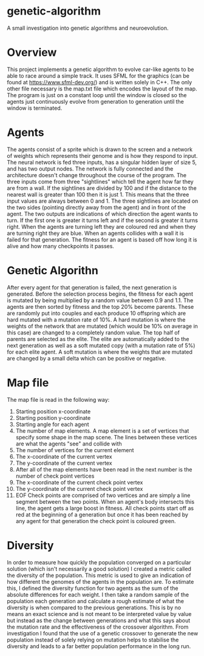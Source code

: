 # genetic-algorithm
A small investigation into genetic algorithms and neuroevolution.

# Overview
This project implements a genetic algorithm to evolve car-like agents to be able to race around a simple track. It uses SFML for the graphics (can be found at https://www.sfml-dev.org/) and is written solely in C++. The only other file necessary is the map.txt file which encodes the layout of the map. The program is just on a constant loop until the window is closed so the agents just continuously evolve from generation to generation until the window is terminated.

# Agents
The agents consist of a sprite which is drawn to the screen and a network of weights which represents their genome and is how they respond to input. The neural network is fed three inputs, has a singular hidden layer of size 5, and has two output nodes. The network is fully connected and the architecture doesn't change throughout the course of the program. The three inputs come from three "sightlines" which tell the agent how far they are from a wall. If the sightlines are divided by 100 and if the distance to the nearest wall is greater than 100 then it is just 1. This means that the three input values are always between 0 and 1. The three sightlines are located on the two sides (pointing directly away from the agent) and in front of the agent. The two outputs are indications of which direction the agent wants to turn. If the first one is greater it turns left and if the second is greater it turns right. When the agents are turning left they are coloured red and when they are turning right they are blue. When an agents collides with a wall it is failed for that generation. The fitness for an agent is based off how long it is alive and how many checkpoints it passes.

# Genetic Algorithn
After every agent for that generation is failed, the next generation is generated. Before the selection process begins, the fitness for each agent is mutated by being multiplied by a random value between 0.9 and 1.1. The agents are then sorted by fitness and the top 20% become parents. These are randomly put into couples and each produce 10 offspring which are hard mutated with a mutation rate of 10%. A hard mutation is where the weights of the network that are mutated (which would be 10% on average in this case) are changed to a completely random value. The top half of parents are selected as the elite. The elite are automatically added to the next generation as well as a soft mutated copy (with a mutation rate of 5%) for each elite agent. A soft mutation is where the weights that are mutated are changed by a small delta which can be positive or negative.

# Map file
The map file is read in the following way:
1. Starting position x-coordinate
2. Starting position y-coordinate
3. Starting angle for each agent
4. The number of map elements. A map element is a set of vertices that specify some shape in the map scene. The lines between these vertices are what the agents "see" and collide with
5. The number of vertices for the current element
6. The x-coordinate of the current vertex
7. The y-coordinate of the current vertex
8. After all of the map elements have been read in the next number is the number of check point vertices
9. The x-coordinate of the current check point vertex
10. The y-coordinate of the current check point vertex
11. EOF
Check points are comprised of two vertices and are simply a line segment between the two points. When an agent's body intersects this line, the agent gets a large boost in fitness. All check points start off as red at the beginning of a generation but once it has been reached by any agent for that generation the check point is coloured green.

# Diversity
In order to measure how quickly the population converged on a particular solution (which isn't necessarily a good solution) I created a metric called the diversity of the population. This metric is used to give an indication of how different the genomes of the agents in the population are. To estimate this, I defined the diversity function for two agents as the sum of the absolute differences for each weight. I then take a random sample of the population each generation and calculate a rough estimate of what the diversity is when compared to the previous generations. This is by no means an exact science and is not meant to be interpreted value by value but instead as the change between generations and what this says about the mutation rate and the effectiveness of the crossover algorithm. From investigation I found that the use of a genetic crossover to generate the new population instead of solely relying on mutation helps to stabilise the diversity and leads to a far better population performance in the long run. 
